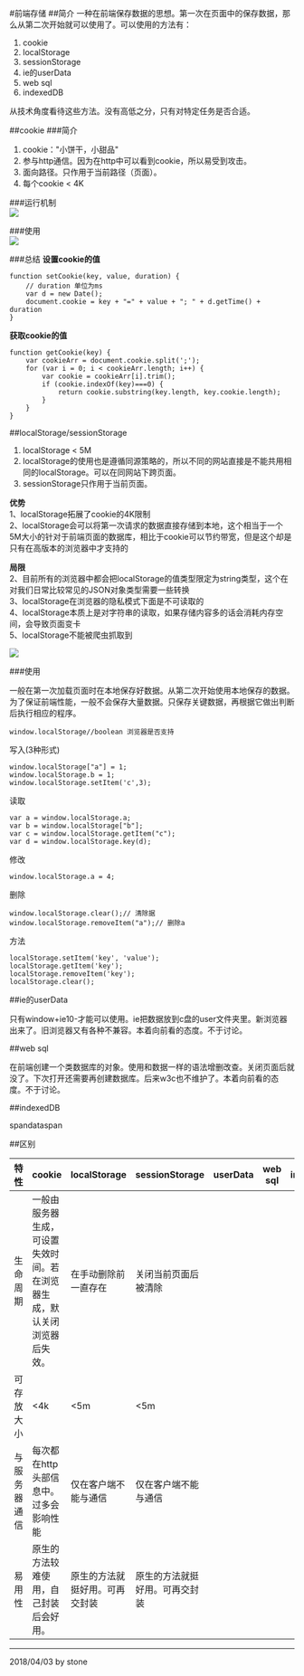 #前端存储
##简介
一种在前端保存数据的思想。第一次在页面中的保存数据，那么从第二次开始就可以使用了。可以使用的方法有：  

1. cookie
2. localStorage
3. sessionStorage
4. ie的userData
5. web sql
6. indexedDB

从技术角度看待这些方法。没有高低之分，只有对特定任务是否合适。  

##cookie
###简介

1. cookie："小饼干，小甜品"
2. 参与http通信。因为在http中可以看到cookie，所以易受到攻击。
3. 面向路径。只作用于当前路径（页面）。
4. 每个cookie < 4K

###运行机制  
![](./image/cookie0.png)  

###使用  
![](./image/cookie1.png)  

###总结
**设置cookie的值**  

    function setCookie(key, value, duration) {
        // duration 单位为ms
        var d = new Date();
        document.cookie = key + "=" + value + "; " + d.getTime() + duration
    } 

**获取cookie的值**  

    function getCookie(key) {
        var cookieArr = document.cookie.split(';');
        for (var i = 0; i < cookieArr.length; i++) {
            var cookie = cookieArr[i].trim();
            if (cookie.indexOf(key)===0) {
                return cookie.substring(key.length, key.cookie.length);
            }
        }
    } 

##localStorage/sessionStorage  

1. localStorage < 5M  
2. localStorage的使用也是遵循同源策略的，所以不同的网站直接是不能共用相同的localStorage。可以在同网站下跨页面。  
3. sessionStorage只作用于当前页面。

**优势**  
1、localStorage拓展了cookie的4K限制  
2、localStorage会可以将第一次请求的数据直接存储到本地，这个相当于一个5M大小的针对于前端页面的数据库，相比于cookie可以节约带宽，但是这个却是只有在高版本的浏览器中才支持的  

**局限**    
2、目前所有的浏览器中都会把localStorage的值类型限定为string类型，这个在对我们日常比较常见的JSON对象类型需要一些转换  
3、localStorage在浏览器的隐私模式下面是不可读取的  
4、localStorage本质上是对字符串的读取，如果存储内容多的话会消耗内存空间，会导致页面变卡  
5、localStorage不能被爬虫抓取到  

![](./image/localstorage.jpg)  

###使用  

一般在第一次加载页面时在本地保存好数据。从第二次开始使用本地保存的数据。为了保证前端性能，一般不会保存大量数据。只保存关键数据，再根据它做出判断后执行相应的程序。  

    window.localStorage//boolean 浏览器是否支持

写入(3种形式)  

    window.localStorage["a"] = 1;
    window.localStorage.b = 1;
    window.localStorage.setItem('c',3);

读取  

    var a = window.localStorage.a;
    var b = window.localStorage["b"];
    var c = window.localStorage.getItem("c");
    var d = window.localStorage.key(d);

修改  

    window.localStorage.a = 4;

删除  

    window.localStorage.clear();// 清除据
    window.localStorage.removeItem("a");// 删除a

方法  

    localStorage.setItem('key', 'value');
    localStorage.getItem('key');
    localStorage.removeItem('key');
    localStorage.clear();

##ie的userData

只有window+ie10-才能可以使用。ie把数据放到c盘的user文件夹里。新浏览器出来了。旧浏览器又有各种不兼容。本着向前看的态度。不于讨论。  

##web sql

在前端创建一个类数据库的对象。使用和数据一样的语法增删改查。关闭页面后就没了。下次打开还需要再创建数据库。后来w3c也不维护了。本着向前看的态度。不于讨论。  

##indexedDB

spandataspan

##区别

|特性|cookie|localStorage|sessionStorage|userData|web sql|indexedDB|
|-|-|-|-|-|-|-|
|生命周期|一般由服务器生成，可设置失效时间。若在浏览器生成，默认关闭浏览器后失效。|在手动删除前一直存在|关闭当前页面后被清除||||
|可存放大小|<4k|<5m|<5m||||
|与服务器通信|每次都在http头部信息中。过多会影响性能|仅在客户端不能与通信|仅在客户端不能与通信||||
|易用性|原生的方法较难使用，自己封装后会好用。|原生的方法就挺好用。可再交封装|原生的方法就挺好用。可再交封装||||

---
2018/04/03 by stone
